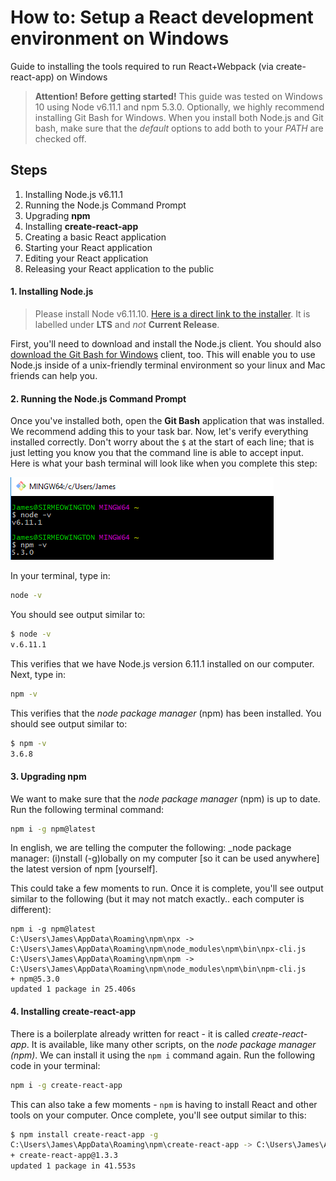 # How to: Setup a React development environment on Windows

Guide to installing the tools required to run React+Webpack (via create-react-app) on Windows

> **Attention! Before getting started!** This guide was tested on Windows 10 using Node v6.11.1 and npm 5.3.0. Optionally, we highly recommend installing Git Bash for Windows. When you install both Node.js and Git bash, make sure that the _default_ options to add both to your *PATH* are checked off.

## Steps

1. Installing Node.js v6.11.1
2. Running the Node.js Command Prompt
3. Upgrading **npm**
4. Installing **create-react-app**
5. Creating a basic React application
6. Starting your React application
7. Editing your React application
8. Releasing your React application to the public

#### 1. Installing Node.js

> Please install Node v6.11.10. [Here is a direct link to the installer](https://nodejs.org/en/download/). It is labelled under **LTS** and _not_ **Current Release**.

First, you'll need to download and install the Node.js client. You should also [download the Git Bash for Windows](https://git-scm.com/download/win) client, too. This will enable you to use Node.js inside of a unix-friendly terminal environment so your linux and Mac friends can help you. 

#### 2. Running the Node.js Command Prompt

Once you've installed both, open the **Git Bash** application that was installed. We recommend adding this to your task bar. Now, let's verify everything installed correctly. Don't worry about the `$` at the start of each line; that is just letting you know you that the command line is able to accept input. Here is what your bash terminal will look like when you complete this step:

![bash.PNG](bash.PNG)

In your terminal, type in:

```bash
node -v
```

You should see output similar to:

```bash
$ node -v
v.6.11.1
```

This verifies that we have Node.js version 6.11.1 installed on our computer. Next, type in:

```bash
npm -v
```

This verifies that the _node package manager_ (npm) has been installed. You should see output similar to:

```bash
$ npm -v
3.6.8
```

#### 3. Upgrading npm

We want to make sure that the _node package manager_ (npm) is up to date. Run the following terminal command:

```bash
npm i -g npm@latest
```

In english, we are telling the computer the following: _node package manager: (i)nstall (-g)lobally on my computer [so it can be used anywhere] the latest version of npm [yourself].

This could take a few moments to run. Once it is complete, you'll see output similar to the following (but it may not match exactly.. each computer is different):

```
npm i -g npm@latest
C:\Users\James\AppData\Roaming\npm\npx -> C:\Users\James\AppData\Roaming\npm\node_modules\npm\bin\npx-cli.js
C:\Users\James\AppData\Roaming\npm\npm -> C:\Users\James\AppData\Roaming\npm\node_modules\npm\bin\npm-cli.js
+ npm@5.3.0
updated 1 package in 25.406s
```

#### 4. Installing create-react-app

There is a boilerplate already written for react - it is called _create-react-app_. It is available, like many other scripts, on the _node package manager (npm)_. We can install it using the `npm i` command again. Run the following code in your terminal:

```bash
npm i -g create-react-app
```

This can also take a few moments - `npm` is having to install React and other tools on your computer. Once complete, you'll see output similar to this:

```bash
$ npm install create-react-app -g
C:\Users\James\AppData\Roaming\npm\create-react-app -> C:\Users\James\AppData\Roaming\npm\node_modules\create-react-app\index.js
+ create-react-app@1.3.3
updated 1 package in 41.553s
```

